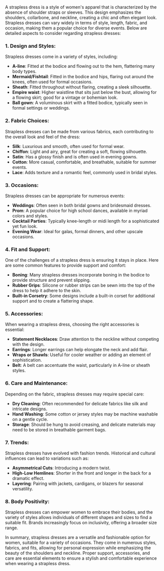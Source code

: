 A strapless dress is a style of women's apparel that is characterized by the absence of shoulder straps or sleeves. This design emphasizes the shoulders, collarbone, and neckline, creating a chic and often elegant look. Strapless dresses can vary widely in terms of style, length, fabric, and occasion, making them a popular choice for diverse events. Below are detailed aspects to consider regarding strapless dresses:

### 1. **Design and Styles**:
Strapless dresses come in a variety of styles, including:
- **A-line**: Fitted at the bodice and flowing out to the hem, flattering many body types.
- **Mermaid/Fishtail**: Fitted in the bodice and hips, flaring out around the knees, often used for formal occasions.
- **Sheath**: Fitted throughout without flaring, creating a sleek silhouette.
- **Empire waist**: Higher waistline that sits just below the bust, allowing for a flowing skirt; good for a vintage or bohemian look.
- **Ball gown**: A voluminous skirt with a fitted bodice, typically seen in formal settings or weddings.

### 2. **Fabric Choices**:
Strapless dresses can be made from various fabrics, each contributing to the overall look and feel of the dress:
- **Silk**: Luxurious and smooth, often used for formal wear.
- **Chiffon**: Light and airy, great for creating a soft, flowing silhouette.
- **Satin**: Has a glossy finish and is often used in evening gowns.
- **Cotton**: More casual, comfortable, and breathable, suitable for summer events.
- **Lace**: Adds texture and a romantic feel, commonly used in bridal styles.

### 3. **Occasions**:
Strapless dresses can be appropriate for numerous events:
- **Weddings**: Often seen in both bridal gowns and bridesmaid dresses.
- **Prom**: A popular choice for high school dances, available in myriad colors and styles.
- **Cocktail Parties**: Typically knee-length or midi length for a sophisticated yet fun look.
- **Evening Wear**: Ideal for galas, formal dinners, and other upscale occasions.

### 4. **Fit and Support**:
One of the challenges of a strapless dress is ensuring it stays in place. Here are some common features to provide support and comfort:
- **Boning**: Many strapless dresses incorporate boning in the bodice to provide structure and prevent slipping.
- **Rubber Grips**: Silicone or rubber strips can be sewn into the top of the dress to help it adhere to the skin.
- **Built-in Corsetry**: Some designs include a built-in corset for additional support and to create a flattering shape.

### 5. **Accessories**:
When wearing a strapless dress, choosing the right accessories is essential:
- **Statement Necklaces**: Draw attention to the neckline without competing with the design.
- **Earrings**: Longer earrings can help elongate the neck and add flair.
- **Wraps or Shawls**: Useful for cooler weather or adding an element of sophistication.
- **Belt**: A belt can accentuate the waist, particularly in A-line or sheath styles.

### 6. **Care and Maintenance**:
Depending on the fabric, strapless dresses may require special care:
- **Dry Cleaning**: Often recommended for delicate fabrics like silk and intricate designs.
- **Hand Washing**: Some cotton or jersey styles may be machine washable on a gentle cycle.
- **Storage**: Should be hung to avoid creasing, and delicate materials may need to be stored in breathable garment bags.

### 7. **Trends**:
Strapless dresses have evolved with fashion trends. Historical and cultural influences can lead to variations such as:
- **Asymmetrical Cuts**: Introducing a modern twist.
- **High-Low Hemlines**: Shorter in the front and longer in the back for a dramatic effect.
- **Layering**: Pairing with jackets, cardigans, or blazers for seasonal versatility.

### 8. **Body Positivity**:
Strapless dresses can empower women to embrace their bodies, and the variety of styles allows individuals of different shapes and sizes to find a suitable fit. Brands increasingly focus on inclusivity, offering a broader size range.

In summary, strapless dresses are a versatile and fashionable option for women, suitable for a variety of occasions. They come in numerous styles, fabrics, and fits, allowing for personal expression while emphasizing the beauty of the shoulders and neckline. Proper support, accessories, and care are essential elements to ensure a stylish and comfortable experience when wearing a strapless dress.
